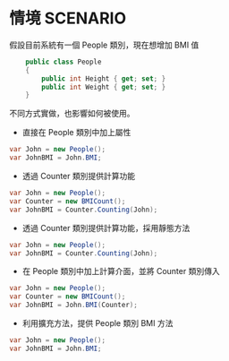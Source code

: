 
# 情境 SCENARIO

假設目前系統有一個 People 類別，現在想增加 BMI 值

```csharp
    public class People
    {
        public int Height { get; set; }
        public int Weight { get; set; }
    }
```

不同方式實做，也影響如何被使用。

* 直接在 People 類別中加上屬性
```csharp 
var John = new People();
var JohnBMI = John.BMI;
```

* 透過 Counter 類別提供計算功能
```csharp
var John = new People();
var Counter = new BMICount();
var JohnBMI = Counter.Counting(John);
```

* 透過 Counter 類別提供計算功能，採用靜態方法
```csharp
var John = new People();
var JohnBMI = Counter.Counting(John);
```

* 在 People 類別中加上計算介面，並將 Counter 類別傳入
```csharp
var John = new People();
var Counter = new BMICount();
var JohnBMI = John.BMI(Counter);
```

* 利用擴充方法，提供 People 類別 BMI 方法
```csharp
var John = new People();
var JohnBMI = John.BMI;
```



[1]:https://docs.microsoft.com/zh-tw/dotnet/csharp/programming-guide/classes-and-structs/extension-methods "擴充方法"